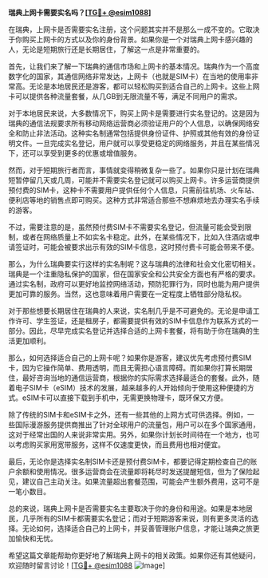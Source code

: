 **瑞典上网卡需要实名吗？[[TG💪+ @esim1088](https://t.me/s/esim1088)]**

在瑞典，上网卡是否需要实名注册，这个问题其实并不是那么一成不变的。它取决于你购买上网卡的方式以及你的身份背景。如果你是一个对瑞典上网卡感兴趣的人，无论是短期旅行还是长期居住，了解这一点是非常重要的。

首先，让我们来了解一下瑞典的通信市场和上网卡的基本情况。瑞典作为一个高度数字化的国家，其通信网络非常发达，上网卡（也就是SIM卡）在当地的使用率非常高。无论是本地居民还是游客，都可以轻松购买到适合自己的上网卡。这些上网卡可以提供各种流量套餐，从几GB到无限流量不等，满足不同用户的需求。

对于本地居民来说，大多数情况下，购买上网卡是需要进行实名登记的。这是因为瑞典的通信法规要求所有移动网络运营商必须验证用户的个人信息，以确保网络安全和防止非法活动。这种实名制通常包括提供身份证件、护照或其他有效的身份证明文件。一旦完成实名登记，用户就可以享受更稳定的网络服务，并且在某些情况下，还可以享受到更多的优惠或增值服务。

然而，对于短期旅行者而言，事情就变得稍微复杂一些了。如果你只是计划在瑞典短暂停留几天或几周，可能并不需要实名登记就可以购买上网卡。许多运营商提供预付费的SIM卡，这种卡不需要用户提供任何个人信息，只需前往机场、火车站、便利店等地的销售点即可购买。这种方式非常适合那些不想麻烦地去办理实名手续的游客。

不过，需要注意的是，虽然预付费SIM卡不需要实名登记，但流量可能会受到限制，或者在网络质量上不如实名卡稳定。此外，在某些情况下，比如入住酒店或申请签证时，可能会被要求出示有效的SIM卡信息，这时预付费卡可能会带来不便。

那么，为什么瑞典要实行这样的实名制呢？这与瑞典的法律和社会文化密切相关。瑞典是一个注重隐私保护的国家，但在国家安全和公共安全方面也有严格的要求。通过实名制，政府可以更好地监控网络活动，预防犯罪行为，同时也能为用户提供更加可靠的服务。当然，这也意味着用户需要在一定程度上牺牲部分隐私权。

对于那些想要长期居住在瑞典的人来说，实名制几乎是不可避免的。无论是申请工作许可、学生签证，还是租房子，都需要提供有效的SIM卡信息作为联系方式的一部分。因此，尽早完成实名登记并选择合适的上网卡套餐，将有助于你在瑞典的生活更加顺利。

那么，如何选择适合自己的上网卡呢？如果你是游客，建议优先考虑预付费SIM卡，因为它操作简单、费用透明，而且无需担心语言障碍。而如果你打算长期居住，最好咨询当地的通信运营商，根据你的实际需求选择最适合的套餐。此外，随着电子SIM卡（eSIM）技术的发展，越来越多的人开始倾向于使用这种便捷的方式。eSIM卡可以直接下载到手机中，无需更换物理卡，既环保又方便。

除了传统的SIM卡和eSIM卡之外，还有一些其他的上网方式可供选择。例如，一些国际漫游服务提供商推出了针对全球用户的流量包，用户可以在多个国家通用，这对于经常出国的人来说非常实用。另外，如果你计划长时间待在一个地方，也可以考虑购买家用宽带服务，这样不仅速度更快，而且费用也相对便宜。

最后，无论你是选择实名制SIM卡还是预付费SIM卡，都要记得定期检查自己的账户余额和使用情况。很多运营商会在流量即将耗尽时发送提醒短信，但为了保险起见，建议自己主动关注。如果流量超出套餐范围，可能会产生额外费用，这可不是一笔小数目。

总的来说，瑞典上网卡是否需要实名主要取决于你的身份和用途。如果是本地居民，几乎所有的SIM卡都需要实名登记；而对于短期游客来说，则有更多灵活的选择。无论如何，选择适合自己的上网卡，并妥善管理账户信息，才能让瑞典之旅更加愉快和无忧。

希望这篇文章能帮助你更好地了解瑞典上网卡的相关政策。如果你还有其他疑问，欢迎随时留言讨论！[[TG💪+ @esim1088](https://t.me/s/esim1088) ![Image](https://i.postimg.cc/4NQfJmqS/Snipaste-2025-05-13-00-14-12.png)]